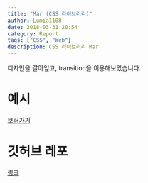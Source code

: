 ```yaml
---
title: "Mar (CSS 라이브러리)"
author: Lumia1108
date: 2018-03-31 20:54
category: Report
tags: ["CSS", "Web"]
description: CSS 라이브러리 Mar
---
```


디자인을 갈아엎고, transition을 이용해보았습니다.

# 예시
[보러가기](https://jhsoft18.github.io/open/mar/)

# 깃허브 레포
[링크](https://github.com/jhsoft18/Mar)
